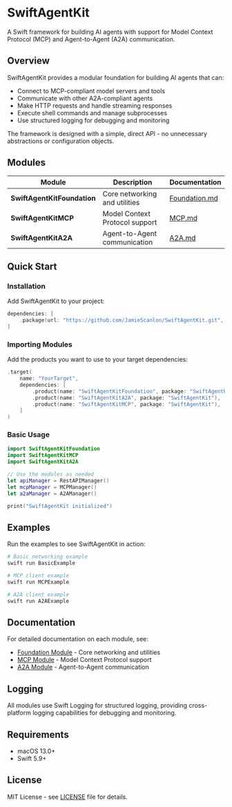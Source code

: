 # SwiftAgentKit

A Swift framework for building AI agents with support for Model Context Protocol (MCP) and Agent-to-Agent (A2A) communication.

## Overview

SwiftAgentKit provides a modular foundation for building AI agents that can:
- Connect to MCP-compliant model servers and tools
- Communicate with other A2A-compliant agents
- Make HTTP requests and handle streaming responses
- Execute shell commands and manage subprocesses
- Use structured logging for debugging and monitoring

The framework is designed with a simple, direct API - no unnecessary abstractions or configuration objects.

## Modules

| Module | Description | Documentation |
|--------|-------------|---------------|
| **SwiftAgentKitFoundation** | Core networking and utilities | [Foundation.md](docs/Foundation.md) |
| **SwiftAgentKitMCP** | Model Context Protocol support | [MCP.md](docs/MCP.md) |
| **SwiftAgentKitA2A** | Agent-to-Agent communication | [A2A.md](docs/A2A.md) |

## Quick Start

### Installation

Add SwiftAgentKit to your project:

```swift
dependencies: [
    .package(url: "https://github.com/JamieScanlon/SwiftAgentKit.git", from: "0.1.3")
]
```

### Importing Modules

Add the products you want to use to your target dependencies:

```swift
.target(
    name: "YourTarget",
    dependencies: [
        .product(name: "SwiftAgentKitFoundation", package: "SwiftAgentKit"),
        .product(name: "SwiftAgentKitA2A", package: "SwiftAgentKit"),  // Optional
        .product(name: "SwiftAgentKitMCP", package: "SwiftAgentKit"),  // Optional
    ]
)
```

### Basic Usage

```swift
import SwiftAgentKitFoundation
import SwiftAgentKitMCP
import SwiftAgentKitA2A

// Use the modules as needed
let apiManager = RestAPIManager()
let mcpManager = MCPManager()
let a2aManager = A2AManager()

print("SwiftAgentKit initialized")
```

## Examples

Run the examples to see SwiftAgentKit in action:

```bash
# Basic networking example
swift run BasicExample

# MCP client example
swift run MCPExample

# A2A client example
swift run A2AExample
```

## Documentation

For detailed documentation on each module, see:
- [Foundation Module](docs/Foundation.md) - Core networking and utilities
- [MCP Module](docs/MCP.md) - Model Context Protocol support
- [A2A Module](docs/A2A.md) - Agent-to-Agent communication

## Logging

All modules use Swift Logging for structured logging, providing cross-platform logging capabilities for debugging and monitoring.

## Requirements

- macOS 13.0+
- Swift 5.9+

## License

MIT License - see [LICENSE](LICENSE) file for details.
